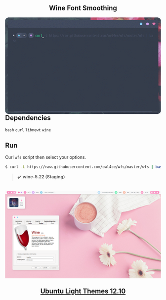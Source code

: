 <h2 align="center">Wine Font Smoothing</h2>

<a href="#wine-font-smoothing"><img src="./screenshots/run.gif" align="left" width="516px"/></a>

## Dependencies <img alt="" align="right" src="https://badges.pufler.dev/visits/owl4ce/wfs?style=flat-square&label=&color=fa74b2&logo=GitHub&logoColor=white&labelColor=373e4d"/>
`bash` `curl` `libnewt` `wine`

## Run
Curl `wfs` script then select your options.

```bash
$ curl -L https://raw.githubusercontent.com/owl4ce/wfs/master/wfs | bash
```

> :heavy_check_mark: **wine-5.22 (Staging)**

<br>

<img src="./screenshots/screenshot.png" align="center"/>

## <a href="https://www.deviantart.com/aerilius/art/Ubuntu-Light-Themes-12-10-327631977"><p align="center">Ubuntu Light Themes 12.10</p></a>

